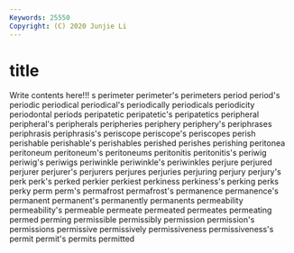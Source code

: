 ```yaml
---
Keywords: 25550
Copyright: (C) 2020 Junjie Li
---
```


# title

Write contents here!!!
s 
perimeter
perimeter's 
perimeters 
period 
period's 
periodic 
periodical 
periodical's 
periodically 
periodicals 
periodicity
periodontal 
periods 
peripatetic 
peripatetic's 
peripatetics 
peripheral 
peripheral's 
peripherals 
peripheries 
periphery
periphery's 
periphrases 
periphrasis 
periphrasis's 
periscope 
periscope's 
periscopes 
perish 
perishable 
perishable's
perishables 
perished 
perishes 
perishing 
peritonea 
peritoneum 
peritoneum's 
peritoneums 
peritonitis 
peritonitis's
periwig 
periwig's 
periwigs 
periwinkle 
periwinkle's 
periwinkles 
perjure 
perjured 
perjurer 
perjurer's
perjurers 
perjures 
perjuries 
perjuring 
perjury 
perjury's 
perk 
perk's 
perked 
perkier
perkiest 
perkiness 
perkiness's 
perking 
perks 
perky 
perm 
perm's 
permafrost 
permafrost's
permanence 
permanence's 
permanent 
permanent's 
permanently 
permanents 
permeability 
permeability's 
permeable 
permeate
permeated 
permeates 
permeating 
permed 
perming 
permissible 
permissibly 
permission 
permission's 
permissions
permissive 
permissively 
permissiveness 
permissiveness's 
permit 
permit's 
permits 
permitted 
